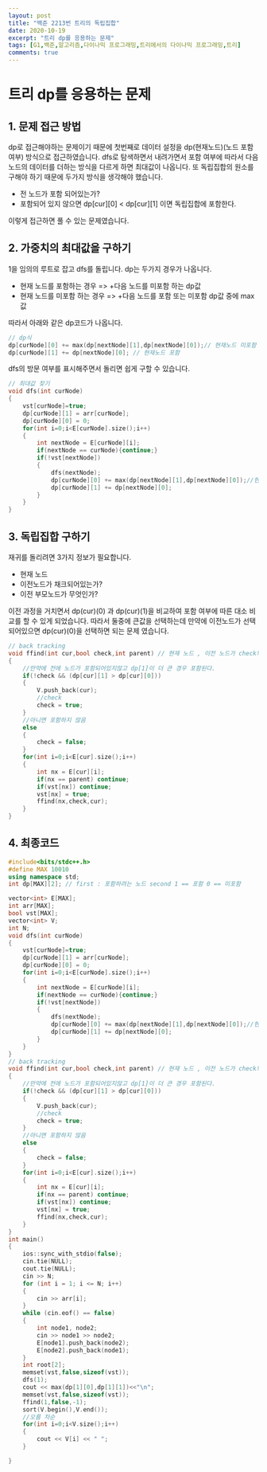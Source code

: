 ```yaml
---
layout: post
title: "백준 2213번 트리의 독립집합"
date: 2020-10-19
excerpt: "트리 dp를 응용하는 문제"
tags: [G1,백준,알고리즘,다이나믹 프로그래밍,트리에서의 다이나믹 프로그래밍,트리]
comments: true
---
```

# 트리 dp를 응용하는 문제

## 1. 문제 접근 방법
dp로 접근해야하는 문제이기 때문에 첫번째로 데이터 설정을 dp(현재노드)(노드 포함여부) 방식으로 접근하였습니다. dfs로 탐색하면서 내려가면서 포함 여부에 따라서 다음노드의 데이터를 더하는 방식을 다르게 하면 최대값이 나옵니다.
또 독립집합의 원소를 구해야 하기 때문에 두가지 방식을 생각해야 했습니다.
- 전 노드가 포함 되어있는가?
- 포함되어 있지 않으면 dp[cur][0] < dp[cur][1] 이면 독립집합에 포함한다.

이렇게 접근하면 풀 수 있는 문제였습니다.

## 2. 가중치의 최대값을 구하기
1을 임의의 루트로 잡고 dfs를 돌립니다. dp는 두가지 경우가 나옵니다.
- 현재 노드를 <bold>포함</bold>하는 경우 => +다음 노드를 미포함 하는 dp값
- 현재 노드를 <bold>미포함</bold> 하는 경우 => +다음 노드를 포함 또는 미포함 dp값 중에 max값

따라서 아래와 같은 dp코드가 나옵니다.

``` c++
// dp식
dp[curNode][0] += max(dp[nextNode][1],dp[nextNode][0]);// 현재노드 미포함 
dp[curNode][1] += dp[nextNode][0]; // 현재노드 포함
``` 
dfs의 방문 여부를 표시해주면서 돌리면 쉽게 구할 수 있습니다.
``` c++
// 최대값 찾기
void dfs(int curNode)
{
    vst[curNode]=true;
    dp[curNode][1] = arr[curNode];
    dp[curNode][0] = 0;    
    for(int i=0;i<E[curNode].size();i++)
    {
        int nextNode = E[curNode][i];
        if(nextNode == curNode){continue;}
        if(!vst[nextNode])
        {
            dfs(nextNode);
            dp[curNode][0] += max(dp[nextNode][1],dp[nextNode][0]);//현제노드 미포함 
            dp[curNode][1] += dp[nextNode][0]; 
        }
    }
}
```
## 3. 독립집합 구하기
재귀를 돌리려면 3가지 정보가 필요합니다. 
- 현재 노드
- 이전노드가 채크되어있는가?
- 이전 부모노드가 무엇인가?

이전 과정을 거치면서 dp(cur)(0) 과 dp(cur)(1)을 비교하여 포함 여부에 따른 대소 비교를 할 수 있게 되었습니다. 따라서 둘중에 큰값을 선택하는데
만약에 이전노드가 선택되어있으면 dp(cur)(0)을 선택하면 되는 문제 였습니다.
``` c++
// back tracking
void ffind(int cur,bool check,int parent) // 현재 노드 , 이전 노드가 check되어 있는지 확인
{
    //만약에 전에 노드가 포함되어있지않고 dp[1]이 더 큰 경우 포함된다.
    if(!check && (dp[cur][1] > dp[cur][0]))
    {
        V.push_back(cur);
        //check
        check = true;
    }
    //아니면 포함하지 않음
    else
    {
        check = false;
    }
    for(int i=0;i<E[cur].size();i++)
    {
        int nx = E[cur][i];
        if(nx == parent) continue;
        if(vst[nx]) continue;
        vst[nx] = true;
        ffind(nx,check,cur);
    }
}
```

## 4. 최종코드
``` c++
#include<bits/stdc++.h>
#define MAX 10010
using namespace std;
int dp[MAX][2]; // first : 포함하려는 노드 second 1 == 포함 0 == 미포함

vector<int> E[MAX];
int arr[MAX];
bool vst[MAX];
vector<int> V;
int N;
void dfs(int curNode)
{
    vst[curNode]=true;
    dp[curNode][1] = arr[curNode];
    dp[curNode][0] = 0;    
    for(int i=0;i<E[curNode].size();i++)
    {
        int nextNode = E[curNode][i];
        if(nextNode == curNode){continue;}
        if(!vst[nextNode])
        {
            dfs(nextNode);
            dp[curNode][0] += max(dp[nextNode][1],dp[nextNode][0]);//현제노드 미포함 
            dp[curNode][1] += dp[nextNode][0]; 
        }
    }
}
// back tracking
void ffind(int cur,bool check,int parent) // 현재 노드 , 이전 노드가 check되어 있는지 확인
{
    //만약에 전에 노드가 포함되어있지않고 dp[1]이 더 큰 경우 포함된다.
    if(!check && (dp[cur][1] > dp[cur][0]))
    {
        V.push_back(cur);
        //check
        check = true;
    }
    //아니면 포함하지 않음
    else
    {
        check = false;
    }
    for(int i=0;i<E[cur].size();i++)
    {
        int nx = E[cur][i];
        if(nx == parent) continue;
        if(vst[nx]) continue;
        vst[nx] = true;
        ffind(nx,check,cur);
    }
}
int main()
{
    ios::sync_with_stdio(false);
    cin.tie(NULL);
    cout.tie(NULL);
    cin >> N;
    for (int i = 1; i <= N; i++)
    {
        cin >> arr[i];
    }
    while (cin.eof() == false)
    {
        int node1, node2;
        cin >> node1 >> node2;
        E[node1].push_back(node2);
        E[node2].push_back(node1);
    }
    int root[2];
    memset(vst,false,sizeof(vst));
    dfs(1);
    cout << max(dp[1][0],dp[1][1])<<"\n";
    memset(vst,false,sizeof(vst));
    ffind(1,false,-1);
    sort(V.begin(),V.end());
	//오름 차순
	for(int i=0;i<V.size();i++)
	{
		cout << V[i] << " ";
	}

}

```

